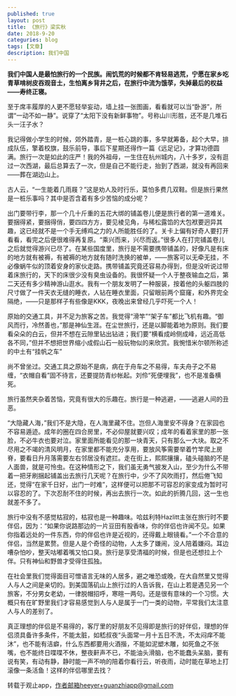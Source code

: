 ```yaml
---
published: true
layout: post
title: 《旅行》梁实秋
date: 2018-9-20
categuries: blog
tags: [文章]
description: 我们中国
---
```


**我们中国人是最怕旅行的一个民族。闹饥荒的时候都不肯轻易逃荒，宁愿在家乡吃青草啃树皮吞观音土，生怕离乡背井之后，在旅行中流为饿莩，失掉最后的权益——寿终正寝。**

至于席丰履厚的人更不愿轻举妄动，墙上挂一张图画，看看就可以当“卧游”，所谓“一动不如一静”。说穿了“太阳下没有新鲜事物”。号称山川形胜，还不是几堆石头一汪子水？

我记得做小学生的时候，郊外踏青，是一桩心跳的事，多早就筹备，起个大早，排成队伍，擎着校旗，鼓乐前导，事后下星期还得作一篇《远足记》，才算功德圆满。旅行一次是如此的庄严！我的外祖母，一生住在杭州城内，八十多岁，没有逛过一次西湖，最后总算去了一次，但是自己不能行走，抬到了西湖，就没有再回来——葬在湖边山上。

古人云，“一生能着几雨屐？”这是劝人及时行乐，莫怕多费几双鞋。但是旅行果然是一桩乐事吗？其中是否含着有多少苦恼的成分呢？

出门要带行李，那一个几十斤重的五花大绑的铺盖卷儿便是旅行者的第一道难关。要捆得紧，要捆得俏，要四四方方，要见棱见角，与稀松露馅的大包袱要迥异其趣，这已经就不是一个手无缚鸡之力的人所能胜任的了。关卡上偏有好奇人要打开看看，看完之后便很难得再复原。“乘兴而来，兴尽而返。”很多人在打完铺盖卷儿之后就觉得游兴已尽了。在某些国度里，旅行是不需要携带铺盖的，好像凡是有床的地方就有被褥，有被褥的地方就有随时洗换的被单，——旅客可以无牵无挂，不必像蜗牛似的顶着安身的家伙走路。携带铺盖究竟还容易办得到，但是没听说过带着床旅行的，天下的床很少没有臭虫设备的。我很怀疑一个人于整夜输血之后，第二天还有多少精神游山逛水。我有一个朋友发明了一种服装，按着他的头躯四肢的尺寸做了一件天衣无缝的睡衣，人钻在睡衣里面，只留眼前两个窟窿，和外界完全隔绝，——只是那样子有些像是KKK，夜晚出来曾经几乎吓死一个人！

原始的交通工具，并不足为旅客之苦。我觉得“滑竿”“架子车”都比飞机有趣。“御风而行，冷然善也，”那是神仙生涯。在尘世旅行，还是以脚能着地为原则。我们要看朵朵的白云，但并不想在云隙里钻出钻进；我们要“横看成岭侧成峰，远近高低各不同，”但并不想把世界缩小成假山石一般玩物似的来欣赏。我惋惜米尔顿所称述的中土有“挂帆之车”

尚不曾坐过。交通工具之原始不是病，病在于舟车之不易得，车夫舟子之不易缠，“衣帽自看”固不待言，还要提防青纱帐起。刘伶“死便埋我”，也不是准备横死。

旅行虽然夹杂着苦恼，究竟有很大的乐趣在。旅行是一种逃避，——逃避人间的丑恶。

“大隐藏人海，”我们不是大隐，在人海里藏不住。岂但人海里安不得身？在家园也不容易遁迹。成年的圈在四合房里，不必仰屋就要兴叹；成年的看着家里的那一张脸，不必牛衣也要对泣。家里面所能看见的那一块青天，只有那么一大块。取之不尽用之不竭的清风明月，在家里都不能充分享用，要放风筝需要举着竹竿爬上房脊，要看日升月落需要左右邻居没有遮拦。走在街上，熙熙攘攘，磕头碰脑的不是人面兽，就是可怜虫。在这种情形之下，我们虽无勇气披发入山，至少为什么不带着一把牙刷捆起铺盖出去旅行几天呢？在旅行中，少不了风吹雨打，然后倦飞知还，觉得“在家千日好，出门一时难”，这样便可以把那不可容忍的家变成为暂时可以容忍的了。下次忍耐不住的时候，再出去旅行一次。如此的折腾几回，这一生也就差不多了。

旅行中没有不感觉枯寂的，枯寂也是一种趣味。哈兹利特Hazlitt主张在旅行时不要伴侣，因为：“如果你说路那边的一片豆田有股香味，你的伴侣也许闻不见。如果你指着远处的一件东西，你的伴侣也许是近视的，还得戴上眼镜看。”一个不合意的伴侣，当然是累赘。但是人是个奇怪的动物，人太多了嫌闹，没人陪着嫌闷。耳边嘈杂怕吵，整天咕嘟着嘴又怕口臭。旅行是享受清福的时候，但是也还想拉上个伴。只有神仙和野兽才受得住孤独。

在社会里我们觉得面目可憎语言无味的人居多，避之唯恐或晚，在大自然里又觉得人与人之间是亲切的。到美国落矶山上旅行过的人告诉我，在山上若是遇见另一个旅客，不分男女老幼，一律脱帽招呼，寒暄一两句。还是很有意味的一个习惯。大概只有在旷野里我们才容易感觉到人与人是属于一门一类的动物，平常我们太注意人与人的差别了。

真正理想的伴侣是不易得的，客厅里的好朋友不见得即是旅行的好伴侣，理想的伴侣须具备许多条件，不能太脏，如嵇叔夜“头面常一月十五日不洗，不太闷痒不能沐”，也不能有洁癖，什么东西都要用火酒揩，不能如泥塑木雕，如死鱼之不张嘴，也不能终日喋喋不休，整夜鼾声不已，不能油头滑脑，也不能蠢头呆脑，要有说有笑，有动有静，静时能一声不响的陪着你看行云，听夜雨，动时能在草地上打滚像一条活鱼！这样的伴侣哪里去找？

转载于观止app，作者邮箱heeyer+guanzhiapp@gmail.com
